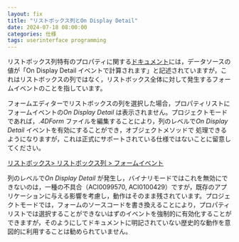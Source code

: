 ```yaml
---
layout: fix
title: "リストボックス列とOn Display Detail"
date: 2024-07-18 08:00:00
categories: 仕様
tags: userinterface programming
---
```


リストボックス列特有のプロパティに関する[ドキュメント](https://doc.4d.com/4Dv20/4D/20.2/List-box-column-specific-properties.300-6750221.ja.html#:~:text=On%20Display%20Detail)には，データソースの値が「On Display Detail イベントで計算されます」と記述されていますが，これはリストボックスの列ではなく，リストボックス全体に対して発生するフォームイベントのことを指しています。

フォームエディターでリストボックスの列を選択した場合，プロパティリストにフォームイベントの*On Display Detail* は表示されません。プロジェクトモードであれば，*.4DForm* ファイルを編集することにより，列のレベルで*On Display Detail* イベントを有効にすることができ，オブジェクトメソッドで 処理できるようになりますが，これは正式にサポートされている仕様ではないことに留意してください。

<i class="fa fa-external-link" aria-hidden="true"></i> [リストボックス> リストボックス列 > フォームイベント](https://developer.4d.com/docs/ja/FormObjects/listboxOverview/#フォームイベント-1)

列のレベルで*On Display Detail* が発生し，バイナリモードではこれを無効にできないのは，一種の不具合（ACI0099570, ACI0100429）ですが，既存のアプリケーションに与える影響を考慮し，動作はそのまま残されています。プロジェクトモードでは，フォームのソースコードを書き換えることにより，プロパティリストでは選択することができないはずのイベントを強制的に有効化することができますが，そのようにしてドキュメントに明記されていない歴史的な動作を意図的に利用することは勧められていません。
